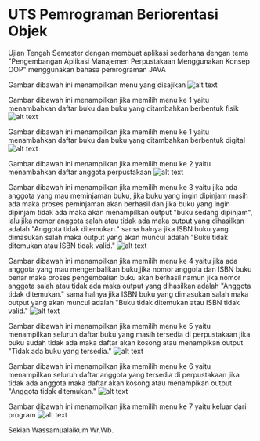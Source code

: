 # UTS Pemrograman Beriorentasi Objek 
Ujian Tengah Semester dengan membuat aplikasi sederhana dengan tema 
"Pengembangan Aplikasi Manajemen Perpustakaan Menggunakan Konsep OOP" 
menggunakan bahasa pemrograman JAVA 

Gambar dibawah ini menampilkan menu yang disajikan
![alt text](https://github.com/raffyakhsan/UTS-Pengembangan-Aplikasi-Manajemen-Perpustakaan-Menggunakan-Konsep-OOP-32602300016/blob/main/Foto%20Interaksi%20Dengan%20program/1.PNG?raw=true)

Gambar dibawah ini menampilkan jika memilih menu ke 1 yaitu menambahkan daftar buku dan buku yang ditambahkan berbentuk fisik 
![alt text](https://github.com/raffyakhsan/UTS-Pengembangan-Aplikasi-Manajemen-Perpustakaan-Menggunakan-Konsep-OOP-32602300016/blob/main/Foto%20Interaksi%20Dengan%20program/2.PNG?raw=true)

Gambar dibawah ini menampilkan jika memilih menu ke 1 yaitu menambahkan daftar buku dan buku yang ditambahkan berbentuk digital 
![alt text](https://github.com/raffyakhsan/UTS-Pengembangan-Aplikasi-Manajemen-Perpustakaan-Menggunakan-Konsep-OOP-32602300016/blob/main/Foto%20Interaksi%20Dengan%20program/3.PNG?raw=true)

Gambar dibawah ini menampilkan jika memilih menu ke 2 yaitu menambahkan daftar anggota perpustakaan
![alt text](https://github.com/raffyakhsan/UTS-Pengembangan-Aplikasi-Manajemen-Perpustakaan-Menggunakan-Konsep-OOP-32602300016/blob/main/Foto%20Interaksi%20Dengan%20program/4.PNG?raw=true)

Gambar dibawah ini menampilkan jika memilih menu ke 3 yaitu jika ada anggota yang mau meminjaman buku, jika buku yang ingin dipinjam masih ada maka proses peminjaman akan berhasil dan jika buku yang ingin dipinjam tidak ada maka akan menampilkan output "buku sedang dipinjam", lalu jika nomor anggota salah atau tidak ada maka output yang dihasilkan adalah "Anggota tidak ditemukan." sama halnya jika ISBN buku yang dimasukan salah maka output yang akan muncul adalah "Buku tidak ditemukan atau ISBN tidak valid."
![alt text](https://github.com/raffyakhsan/UTS-Pengembangan-Aplikasi-Manajemen-Perpustakaan-Menggunakan-Konsep-OOP-32602300016/blob/main/Foto%20Interaksi%20Dengan%20program/5.PNG?raw=true)

Gambar dibawah ini menampilkan jika memilih menu ke 4 yaitu jika ada anggota yang mau mengenbalikan buku,jika nomor anggota dan ISBN buku benar maka proses pengembalian buku akan berhasil namun jika nomor anggota salah atau tidak ada maka output yang dihasilkan adalah "Anggota tidak ditemukan." sama halnya jika ISBN buku yang dimasukan salah maka output yang akan muncul adalah "Buku tidak ditemukan atau ISBN tidak valid."
![alt text](https://github.com/raffyakhsan/UTS-Pengembangan-Aplikasi-Manajemen-Perpustakaan-Menggunakan-Konsep-OOP-32602300016/blob/main/Foto%20Interaksi%20Dengan%20program/6.PNG?raw=true)

Gambar dibawah ini menampilkan jika memilih menu ke 5 yaitu menampilkan seluruh daftar buku yang masih tersedia di perpustakaan jika buku sudah tidak ada maka daftar akan kosong atau menampikan output "Tidak ada buku yang tersedia." 
![alt text](https://github.com/raffyakhsan/UTS-Pengembangan-Aplikasi-Manajemen-Perpustakaan-Menggunakan-Konsep-OOP-32602300016/blob/main/Foto%20Interaksi%20Dengan%20program/7.PNG?raw=true)

Gambar dibawah ini menampilkan jika memilih menu ke 6 yaitu menampilkan seluruh daftar anggota yang tersedia di perpustakaan jika tidak ada anggota maka daftar akan kosong atau menampikan output "Anggota tidak ditemukan." 
![alt text](https://github.com/raffyakhsan/UTS-Pengembangan-Aplikasi-Manajemen-Perpustakaan-Menggunakan-Konsep-OOP-32602300016/blob/main/Foto%20Interaksi%20Dengan%20program/8.PNG?raw=true)

Gambar dibawah ini menampilkan jika memilih menu ke 7 yaitu keluar dari program
![alt text](https://github.com/raffyakhsan/UTS-Pengembangan-Aplikasi-Manajemen-Perpustakaan-Menggunakan-Konsep-OOP-32602300016/blob/main/Foto%20Interaksi%20Dengan%20program/9.PNG?raw=true)

Sekian Wassamualaikum Wr.Wb.

